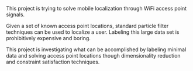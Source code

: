 This project is trying to solve mobile localization through WiFi access point signals.

Given a set of known access point locations, standard particle filter techniques can be used to localize a user. Labeling this large data set is prohibitively expensive and boring.

This project is investigating what can be accomplished by labeling minimal data and solving access point locations though dimensionality reduction and constraint satisfaction techniques.